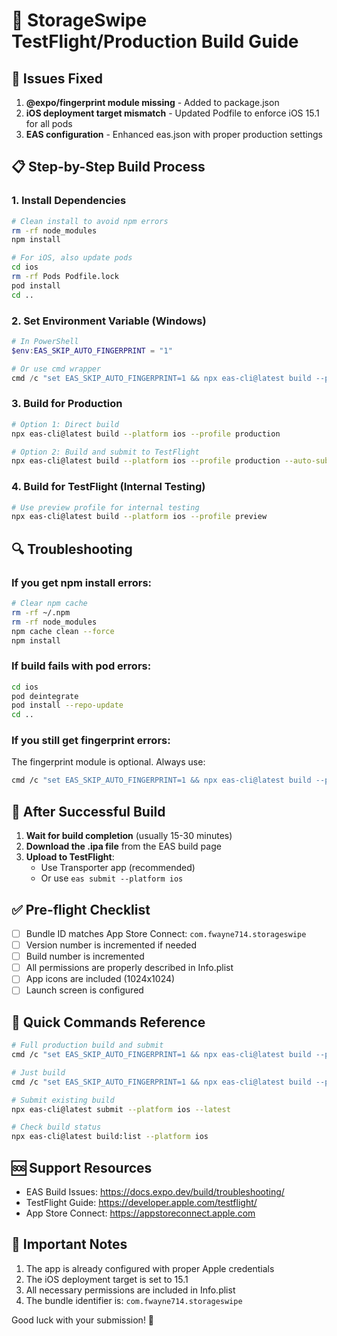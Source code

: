 # 🚀 StorageSwipe TestFlight/Production Build Guide

## 🔧 Issues Fixed

1. **@expo/fingerprint module missing** - Added to package.json
2. **iOS deployment target mismatch** - Updated Podfile to enforce iOS 15.1 for all pods
3. **EAS configuration** - Enhanced eas.json with proper production settings

## 📋 Step-by-Step Build Process

### 1. Install Dependencies
```bash
# Clean install to avoid npm errors
rm -rf node_modules
npm install

# For iOS, also update pods
cd ios
rm -rf Pods Podfile.lock
pod install
cd ..
```

### 2. Set Environment Variable (Windows)
```powershell
# In PowerShell
$env:EAS_SKIP_AUTO_FINGERPRINT = "1"

# Or use cmd wrapper
cmd /c "set EAS_SKIP_AUTO_FINGERPRINT=1 && npx eas-cli@latest build --platform ios --profile production"
```

### 3. Build for Production
```bash
# Option 1: Direct build
npx eas-cli@latest build --platform ios --profile production

# Option 2: Build and submit to TestFlight
npx eas-cli@latest build --platform ios --profile production --auto-submit
```

### 4. Build for TestFlight (Internal Testing)
```bash
# Use preview profile for internal testing
npx eas-cli@latest build --platform ios --profile preview
```

## 🔍 Troubleshooting

### If you get npm install errors:
```bash
# Clear npm cache
rm -rf ~/.npm
rm -rf node_modules
npm cache clean --force
npm install
```

### If build fails with pod errors:
```bash
cd ios
pod deintegrate
pod install --repo-update
cd ..
```

### If you still get fingerprint errors:
The fingerprint module is optional. Always use:
```bash
cmd /c "set EAS_SKIP_AUTO_FINGERPRINT=1 && npx eas-cli@latest build --platform ios --profile production"
```

## 📱 After Successful Build

1. **Wait for build completion** (usually 15-30 minutes)
2. **Download the .ipa file** from the EAS build page
3. **Upload to TestFlight**:
   - Use Transporter app (recommended)
   - Or use `eas submit --platform ios`

## ✅ Pre-flight Checklist

- [ ] Bundle ID matches App Store Connect: `com.fwayne714.storageswipe`
- [ ] Version number is incremented if needed
- [ ] Build number is incremented
- [ ] All permissions are properly described in Info.plist
- [ ] App icons are included (1024x1024)
- [ ] Launch screen is configured

## 🎯 Quick Commands Reference

```bash
# Full production build and submit
cmd /c "set EAS_SKIP_AUTO_FINGERPRINT=1 && npx eas-cli@latest build --platform ios --profile production --auto-submit"

# Just build
cmd /c "set EAS_SKIP_AUTO_FINGERPRINT=1 && npx eas-cli@latest build --platform ios --profile production"

# Submit existing build
npx eas-cli@latest submit --platform ios --latest

# Check build status
npx eas-cli@latest build:list --platform ios
```

## 🆘 Support Resources

- EAS Build Issues: https://docs.expo.dev/build/troubleshooting/
- TestFlight Guide: https://developer.apple.com/testflight/
- App Store Connect: https://appstoreconnect.apple.com

## 📌 Important Notes

1. The app is already configured with proper Apple credentials
2. The iOS deployment target is set to 15.1
3. All necessary permissions are included in Info.plist
4. The bundle identifier is: `com.fwayne714.storageswipe`

Good luck with your submission! 🎉